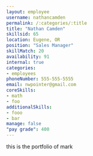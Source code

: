 ```yaml
--- 
layout: employee 
username: nathancamden
permalink: /:categories/:title 
title: "Nathan Camden" 
skillsid: 65 
location: Eugene, OR
position: "Sales Manager"
skillMatch: 20
availability: 91
internal: true
categories: 
- employees
phoneNumber: 555-555-5555 
email: nwpointer@gmail.com
coreSkills:
- math 
- foo
additionalSkills:
- fooo
- bar
manage: false
"pay grade": 400
---
```


this is the portfolio of mark